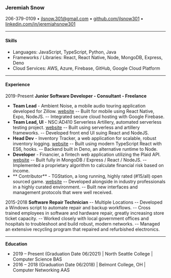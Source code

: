 ### Jeremiah Snow
206-379-0109 • jlsnow.301@gmail.com • [github.com/jlsnow301](https://www.github.com/jlsnow.301 "github.com/jlsnow301") •  [linkedin.com/in/jeremiahsnow301](https://linkedin.com/in/jeremiahsnow301 "linkedin.com/in/jeremiahsnow301")

------------
#### Skills
- Languages: JavaScript, TypeScript, Python, Java
- Frameworks / Libraries: React, React Native, Node, MongoDB, Express, Deno
- Cloud Services: AWS, Azure, Firebase, GitHub, Google Cloud Platform

------------
#### Experience
2019-Present
**Junior Software Developer - Consultant - Freelance**
- **Team Lead** - Ambient Noise, a mobile audio touring application developed for Zillow.
	[website](https://www.github.com/jlsnow301/ambient-noise "website")
-- Built for mobile using React Native, Expo, NodeJS.
-- Integrated secure cloud hosting with Google Firebase.
- **Team Lead, UI** - NSC:AD410 Serverless Artillery, automated serverless testing project.
[website](https://github.com/North-Seattle-College/ad440-winter2021-tuesday-repo/ "website")
-- Built using serverless and artillery frameworks.
-- Developed front end UI suing React and NodeJS.
- **Head Dev** - Inventory Tracker, a web application for scalable, robust inventory logging.
[website](https://github.com/jlsnow301/inventory-tracker "website")
-- Built using modern TypeScript React with ES6, hooks.
-- Backend built in Deno, an alternative runtime to Node.
- **Developer** - Financier, a fintech web application utilizing the Plaid API.
[website](https://github.com/philckim/cuddly-octo-doodle "website")
-- Built fully in MongoDB / Express / React / NodeJS.
-- Implemented a proprietary algorithm to calculate financial risk based on income.
- ** Contributor** - TGStation, a long running, highly rated (#15/all) open sourced game.
[website](https://github.com/tgstation/tgstation "site")
-- Developed alongside in industry professionals in a highly curated environment.
-- Built new interfaces and management protocols that were well received.

2015-2018
**Software Repair Technician** -- Multiple Locations
-- Developed a Windows script to automate repair and backup workflows.
-- Cross trained employees in software and hardware repair, greatly increasing store ticket capacity.
-- Worked closely with local government offices and hospitals to troubleshoot and build robust, modern networks.
-- Managed an extensive recycling program that repaired and refurbished electronics.

------------
**Education**
- 2019 – Present (Graduation Date 06/2021) | North Seattle College | Computer Science BAS
- 2016 – 2018 (Graduation Date 06/2018) | Belmont College, OH | Computer Networking AAS

